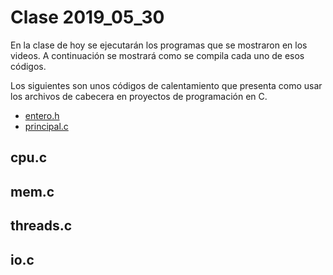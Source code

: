 # Clase 2019_05_30

En la clase de hoy se ejecutarán los programas que se mostraron en los videos. A continuación se
 mostrará como se compila cada uno de esos códigos.

Los siguientes son unos códigos de calentamiento que presenta como usar los archivos de cabecera en 
proyectos de programación en C.

* [entero.h](entero.h)
* [principal.c](principal.c)

## cpu.c

## mem.c

## threads.c

## io.c

